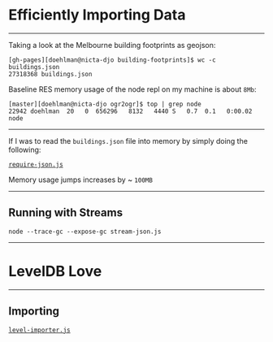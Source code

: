 # Efficiently Importing Data

---

Taking a look at the Melbourne building footprints as geojson:

```
[gh-pages][doehlman@nicta-djo building-footprints]$ wc -c buildings.json
27318368 buildings.json
```

Baseline RES memory usage of the node repl on my machine is about `8Mb`:

```
[master][doehlman@nicta-djo ogr2ogr]$ top | grep node
22942 doehlman  20   0  656296   8132   4440 S   0.7  0.1   0:00.02 node
```

---

If I was to read the `buildings.json` file into memory by simply doing the following:

[`require-json.js`](examples/streams/require-json.js)

Memory usage jumps increases by ~ `100MB`

---

## Running with Streams

```
node --trace-gc --expose-gc stream-json.js
```

---

# LevelDB Love

---

## Importing

[`level-importer.js`](examples/level-importer/index.js)
